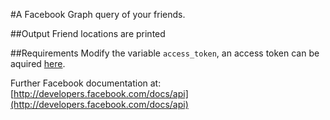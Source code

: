 #A Facebook Graph query of your friends.

##Output
Friend locations are printed

##Requirements
Modify the variable `access_token`, an access token can be aquired [here](https://developers.facebook.com/tools/explorer).


Further Facebook documentation at: [http://developers.facebook.com/docs/api](http://developers.facebook.com/docs/api)
